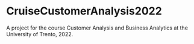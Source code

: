# CruiseCustomerAnalysis2022
A project for the course Customer Analysis and Business Analytics at the University of Trento, 2022.
